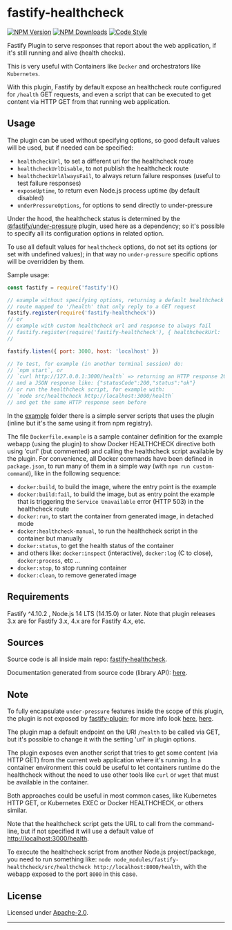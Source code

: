 # fastify-healthcheck

  [![NPM Version](https://img.shields.io/npm/v/fastify-healthcheck.svg?style=flat)](https://npmjs.org/package/fastify-healthcheck/)
  [![NPM Downloads](https://img.shields.io/npm/dm/fastify-healthcheck.svg?style=flat)](https://npmjs.org/package/fastify-healthcheck/)
  [![Code Style](https://img.shields.io/badge/code%20style-standard-brightgreen.svg?style=flat)](http://standardjs.com/)

Fastify Plugin to serve responses that report about the web application,
if it's still running and alive (health checks).

This is very useful with Containers like `Docker`
and orchestrators like `Kubernetes`.

With this plugin, Fastify by default expose an healthcheck route configured
for `/health` GET requests, and even a script that can be executed to get
content via HTTP GET from that running web application.


## Usage

The plugin can be used without specifying options, so good default values
will be used, but if needed can be specified:
- `healthcheckUrl`, to set a different uri for the healthcheck route
- `healthcheckUrlDisable`, to not publish the healthcheck route
- `healthcheckUrlAlwaysFail`, to always return failure responses (useful to test failure responses)
- `exposeUptime`, to return even Node.js process uptime (by default disabled)
- `underPressureOptions`, for options to send directly to under-pressure

Under the hood, the healthcheck status is determined by the 
[@fastify/under-pressure](https://www.npmjs.com/package/@fastify/under-pressure) plugin, 
used here as a dependency; so it's possible to specify all its
configuration options in related option.

To use all default values for `healthcheck` options, do not set its options
(or set with undefined values); in that way no `under-pressure` specific
options will be overridden by them.


Sample usage:

```js
const fastify = require('fastify')()

// example without specifying options, returning a default healthcheck
// route mapped to '/health' that only reply to a GET request
fastify.register(require('fastify-healthcheck'))
// or
// example with custom healthcheck url and response to always fail
// fastify.register(require('fastify-healthcheck'), { healthcheckUrl: '/custom-health', healthcheckUrlAlwaysFail: true })
//

fastify.listen({ port: 3000, host: 'localhost' })

// To test, for example (in another terminal session) do:
// `npm start`, or
// `curl http://127.0.0.1:3000/health` => returning an HTTP response 200 (OK)
// and a JSON response like: {"statusCode":200,"status":"ok"}
// or run the healthcheck script, for example with:
// `node src/healthcheck http://localhost:3000/health`
// and get the same HTTP response seen before
```

In the [example](./example/) folder there is a simple server scripts that
uses the plugin (inline but it's the same using it from npm registry).

The file `Dockerfile.example` is a sample container definition for
the example webapp (using the plugin) to show Docker HEALTHCHECK directive
both using 'curl' (but commented) and calling the healthcheck script
available by the plugin.
For convenience, all Docker commands have been defined in `package.json`,
to run many of them in a simple way (with `npm run custom-command`),
like in the following sequence:
- `docker:build`, to build the image, where the entry point is the example
- `docker:build:fail`, to build the image, but as entry point the example
  that is triggering the `Service Unavailable` error (HTTP 503) in the
  healthcheck route
- `docker:run`, to start the container from generated image, 
  in detached mode
- `docker:healthcheck-manual`, to run the healthcheck script in the
  container but manually
- `docker:status`, to get the health status of the container
- and others like: `docker:inspect` (interactive), `docker:log`
  (<CTRL>C to close), `docker:process`, etc ...
- `docker:stop`, to stop running container
- `docker:clean`, to remove generated image


## Requirements

Fastify ^4.10.2 , Node.js 14 LTS (14.15.0) or later.
Note that plugin releases 3.x are for Fastify 3.x, 4.x are for Fastify 4.x, etc.


## Sources

Source code is all inside main repo:
[fastify-healthcheck](https://github.com/smartiniOnGitHub/fastify-healthcheck).

Documentation generated from source code (library API):
[here](https://smartiniongithub.github.io/fastify-healthcheck/).


## Note

To fully encapsulate `under-pressure` features inside the scope 
of this plugin, the plugin is not exposed by [fastify-plugin](https://github.com/fastify/fastify-plugin);
for more info look [here](https://github.com/fastify/fastify/blob/master/docs/Plugins.md#handle-the-scope), [here](https://github.com/fastify/fastify/blob/master/docs/Plugins-Guide.md#how-to-handle-encapsulation-and-distribution).

The plugin map a default endpoint on the URI `/health` to be
called via GET, but it's possible to change it with the setting 'url'
in plugin options.

The plugin exposes even another script that tries to get some content
(via HTTP GET) from the current web application where it's running.
In a container environment this could be useful to let containers runtime
do the healthcheck without the need to use other tools
like `curl` or `wget` that must be available in the container.

Both approaches could be useful in most common cases, like
Kubernetes HTTP GET, or Kubernetes EXEC or Docker HEALTHCHECK,
or others similar.

Note that the healthcheck script gets the URL to call from the command-line,
but if not specified it will use a default value of 
[http://localhost:3000/health](http://localhost:3000/health).

To execute the healthcheck script from another Node.js project/package, 
you need to run something like: 
`node node_modules/fastify-healthcheck/src/healthcheck http://localhost:8000/health`,
with the webapp exposed to the port `8000` in this case.


## License

Licensed under [Apache-2.0](./LICENSE).

----
